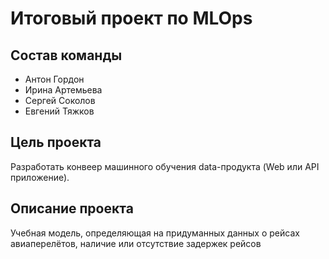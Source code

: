 # Итоговый проект по MLOps
## Состав команды
- Антон Гордон
- Ирина Артемьева
- Сергей Соколов
- Евгений Тяжков
## Цель проекта
Разработать конвеер машинного обучения data-продукта (Web или API приложение).
## Описание проекта
Учебная модель, определяющая на придуманных данных о рейсах авиаперелётов, наличие или отсутствие задержек рейсов
